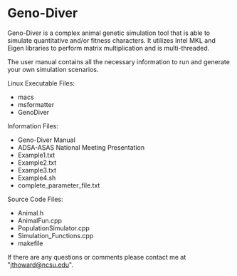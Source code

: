 # Geno-Diver
Geno-Diver is a complex animal genetic simulation tool that is able to simulate quantitative and/or fitness characters. 
It utilizes Intel MKL and Eigen libraries to perform matrix multiplication and is multi-threaded.

The user manual contains all the necessary information to run and generate your own simulation scenarios.

Linux Executable Files:
- macs
- msformatter
- GenoDiver

Information Files:
- Geno-Diver Manual
- ADSA-ASAS National Meeting Presentation
- Example1.txt
- Example2.txt
- Example3.txt
- Example4.sh
- complete_parameter_file.txt

Source Code Files:
- Animal.h
- AnimalFun.cpp
- PopulationSimulator.cpp
- Simulation_Functions.cpp
- makefile

If there are any questions or comments please contact me at "jthoward@ncsu.edu".







